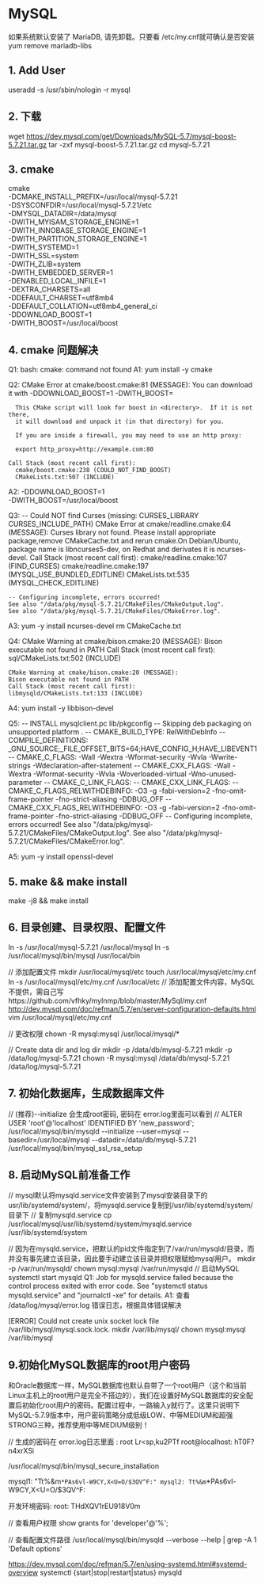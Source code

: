 MySQL
===

如果系统默认安装了 MariaDB, 请先卸载。只要看 /etc/my.cnf就可确认是否安装
yum remove mariadb-libs

## 1. Add User
useradd -s /usr/sbin/nologin -r mysql

## 2. 下载
wget https://dev.mysql.com/get/Downloads/MySQL-5.7/mysql-boost-5.7.21.tar.gz
tar -zxf mysql-boost-5.7.21.tar.gz
cd mysql-5.7.21

## 3. cmake
cmake \
-DCMAKE_INSTALL_PREFIX=/usr/local/mysql-5.7.21 \
-DSYSCONFDIR=/usr/local/mysql-5.7.21/etc \
-DMYSQL_DATADIR=/data/mysql \
-DWITH_MYISAM_STORAGE_ENGINE=1 \
-DWITH_INNOBASE_STORAGE_ENGINE=1 \
-DWITH_PARTITION_STORAGE_ENGINE=1 \
-DWITH_SYSTEMD=1 \
-DWITH_SSL=system \
-DWITH_ZLIB=system \
-DWITH_EMBEDDED_SERVER=1 \
-DENABLED_LOCAL_INFILE=1 \
-DEXTRA_CHARSETS=all \
-DDEFAULT_CHARSET=utf8mb4 \
-DDEFAULT_COLLATION=utf8mb4_general_ci \
-DDOWNLOAD_BOOST=1 \
-DWITH_BOOST=/usr/local/boost

## 4. cmake 问题解决
Q1: 
	bash: cmake: command not found
A1: 
	yum install -y cmake


Q2: 
	CMake Error at cmake/boost.cmake:81 (MESSAGE):
	  You can download it with -DDOWNLOAD_BOOST=1 -DWITH_BOOST=<directory>
	
	  This CMake script will look for boost in <directory>.  If it is not there,
	  it will download and unpack it (in that directory) for you.
	
	  If you are inside a firewall, you may need to use an http proxy:
	
	  export http_proxy=http://example.com:80
	
	Call Stack (most recent call first):
	  cmake/boost.cmake:238 (COULD_NOT_FIND_BOOST)
	  CMakeLists.txt:507 (INCLUDE)
A2: 
	-DDOWNLOAD_BOOST=1 \
   	-DWITH_BOOST=/usr/local/boost

Q3:
	-- Could NOT find Curses (missing:  CURSES_LIBRARY CURSES_INCLUDE_PATH)
	CMake Error at cmake/readline.cmake:64 (MESSAGE):
	Curses library not found.  Please install appropriate package,remove CMakeCache.txt and rerun cmake.On Debian/Ubuntu, package name is libncurses5-dev, on Redhat and derivates it is ncurses-devel.
	Call Stack (most recent call first):
	  cmake/readline.cmake:107 (FIND_CURSES)
	  cmake/readline.cmake:197 (MYSQL_USE_BUNDLED_EDITLINE)
	  CMakeLists.txt:535 (MYSQL_CHECK_EDITLINE)
	
	-- Configuring incomplete, errors occurred!
	See also "/data/pkg/mysql-5.7.21/CMakeFiles/CMakeOutput.log".
	See also "/data/pkg/mysql-5.7.21/CMakeFiles/CMakeError.log".
A3: 
	yum -y install ncurses-devel
	rm CMakeCache.txt

Q4:
	CMake Warning at cmake/bison.cmake:20 (MESSAGE):
	Bison executable not found in PATH
	Call Stack (most recent call first):
	sql/CMakeLists.txt:502 (INCLUDE)
	
	CMake Warning at cmake/bison.cmake:20 (MESSAGE):
	Bison executable not found in PATH
	Call Stack (most recent call first):
	libmysqld/CMakeLists.txt:133 (INCLUDE)
A4: 
	yum install -y libbison-devel


Q5:
	-- INSTALL mysqlclient.pc lib/pkgconfig
	-- Skipping deb packaging on unsupported platform .
	-- CMAKE_BUILD_TYPE: RelWithDebInfo
	-- COMPILE_DEFINITIONS: _GNU_SOURCE;_FILE_OFFSET_BITS=64;HAVE_CONFIG_H;HAVE_LIBEVENT1
	-- CMAKE_C_FLAGS:  -Wall -Wextra -Wformat-security -Wvla -Wwrite-strings -Wdeclaration-after-statement
	-- CMAKE_CXX_FLAGS:  -Wall -Wextra -Wformat-security -Wvla -Woverloaded-virtual -Wno-unused-parameter
	-- CMAKE_C_LINK_FLAGS:
	-- CMAKE_CXX_LINK_FLAGS:
	-- CMAKE_C_FLAGS_RELWITHDEBINFO: -O3 -g -fabi-version=2 -fno-omit-frame-pointer -fno-strict-aliasing -DDBUG_OFF
	-- CMAKE_CXX_FLAGS_RELWITHDEBINFO: -O3 -g -fabi-version=2 -fno-omit-frame-pointer -fno-strict-aliasing -DDBUG_OFF
	-- Configuring incomplete, errors occurred!
	See also "/data/pkg/mysql-5.7.21/CMakeFiles/CMakeOutput.log".
	See also "/data/pkg/mysql-5.7.21/CMakeFiles/CMakeError.log".

A5: yum -y install openssl-devel

## 5. make && make install
make -j8 && make install

## 6. 目录创建、目录权限、配置文件
ln -s /usr/local/mysql-5.7.21  /usr/local/mysql
ln -s /usr/local/mysql/bin/mysql /usr/local/bin

// 添加配置文件
mkdir /usr/local/mysql/etc
touch /usr/local/mysql/etc/my.cnf
ln -s /usr/local/mysql/etc/my.cnf /usr/local/etc
// 添加配置文件内容，MySQL不提供，需自己写https://github.com/vfhky/mylnmp/blob/master/MySql/my.cnf
http://dev.mysql.com/doc/refman/5.7/en/server-configuration-defaults.html
vim /usr/local/mysql/etc/my.cnf

// 更改权限
chown -R mysql:mysql /usr/local/mysql/*

// Create data dir and log dir
mkdir -p /data/db/mysql-5.7.21
mkdir -p /data/log/mysql-5.7.21
chown -R mysql:mysql /data/db/mysql-5.7.21 /data/log/mysql-5.7.21

## 7. 初始化数据库，生成数据库文件
// (推荐)--initialize 会生成root密码, 密码在 error.log里面可以看到
// ALTER  USER  'root'@'localhost'  IDENTIFIED  BY  'new_password';
/usr/local/mysql/bin/mysqld --initialize --user=mysql --basedir=/usr/local/mysql --datadir=/data/db/mysql-5.7.21
/usr/local/mysql/bin/mysql_ssl_rsa_setup

## 8. 启动MySQL前准备工作
// mysql默认将mysqld.service文件安装到了mysql安装目录下的 usr/lib/systemd/system/，将mysqld.service复制到/usr/lib/systemd/system/目录下
// 复制mysqld.service
cp /usr/local/mysql/usr/lib/systemd/system/mysqld.service /usr/lib/systemd/system

// 因为在mysqld.service，把默认的pid文件指定到了/var/run/mysqld/目录，而并没有事先建立该目录，因此要手动建立该目录并把权限赋给mysql用户。
mkdir -p /var/run/mysqld/
chown mysql:mysql /var/run/mysqld
// 启动MySQL
systemctl start mysqld
Q1:
	Job for mysqld.service failed because the control process exited with error code. See "systemctl status mysqld.service" and "journalctl -xe" for details.
A1:
	查看 /data/log/mysql/error.log 错误日志，根据具体错误解决
    
[ERROR] Could not create unix socket lock file /var/lib/mysql/mysql.sock.lock.
mkdir /var/lib/mysql/
chown mysql:mysql /var/lib/mysql

## 9.初始化MySQL数据库的root用户密码
和Oracle数据库一样，MySQL数据库也默认自带了一个root用户（这个和当前Linux主机上的root用户是完全不搭边的），我们在设置好MySQL数据库的安全配置后初始化root用户的密码。配置过程中，一路输入y就行了。这里只说明下MySQL-5.7.9版本中，用户密码策略分成低级LOW、中等MEDIUM和超强STRONG三种，推荐使用中等MEDIUM级别！

// 生成的密码在 error.log日志里面  : root      Lr<sp,ku2PTf   root@localhost: hT0F?n4xrXSi
 
/usr/local/mysql/bin/mysql_secure_installation


mysql1: "Tt%&m`*PAs6vl-W9CY,X<U=O/$3QV^F:"
mysql2: Tt%&m`*PAs6vl-W9CY,X<U=O/$3QV^F:


开发环境密码:
root: THdXQV1rEU918V0m




// 查看用户权限
show grants for 'developer'@'%';

// 查看配置文件路径
/usr/local/mysql/bin/mysqld --verbose --help | grep -A 1 'Default options'


https://dev.mysql.com/doc/refman/5.7/en/using-systemd.html#systemd-overview
systemctl {start|stop|restart|status} mysqld












